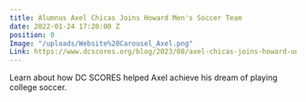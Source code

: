 ```yaml
---
title: Alumnus Axel Chicas Joins Howard Men's Soccer Team
date: 2022-01-24 17:20:00 Z
position: 0
Image: "/uploads/Website%20Carousel_Axel.png"
Link: https://www.dcscores.org/blog/2023/08/axel-chicas-joins-howard-university-soccer-program
---
```


Learn about how DC SCORES helped Axel achieve his dream of playing college soccer. 